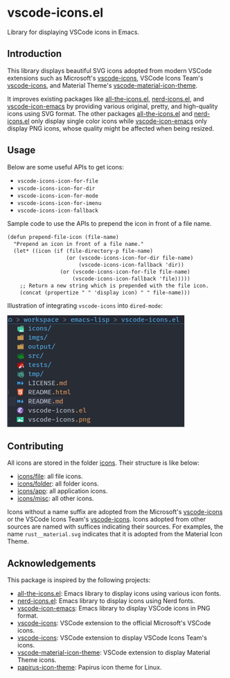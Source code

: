 vscode-icons.el
==================

Library for displaying VSCode icons in Emacs.

## Introduction

This library displays beautiful SVG icons adopted from modern VSCode extensions such as Microsoft's [vscode-icons](https://github.com/microsoft/vscode-icons), VSCode Icons Team's [vscode-icons](https://github.com/vscode-icons/vscode-icons), and Material Theme's [vscode-material-icon-theme](https://github.com/material-extensions/vscode-material-icon-theme).

It improves existing packages like [all-the-icons.el](https://github.com/domtronn/all-the-icons.el), [nerd-icons.el](https://github.com/rainstormstudio/nerd-icons.el), and [vscode-icon-emacs](https://github.com/jojojames/vscode-icon-emacs) by providing various original, pretty, and high-quality icons using SVG format. The other packages [all-the-icons.el](https://github.com/domtronn/all-the-icons.el) and [nerd-icons.el](https://github.com/rainstormstudio/nerd-icons.el) only display single color icons while [vscode-icon-emacs](https://github.com/jojojames/vscode-icon-emacs) only display PNG icons, whose quality might be affected when being resized.

## Usage

Below are some useful APIs to get icons:

- `vscode-icons-icon-for-file`
- `vscode-icons-icon-for-dir`
- `vscode-icons-icon-for-mode`
- `vscode-icons-icon-for-imenu`
- `vscode-icons-icon-fallback`

Sample code to use the APIs to prepend the icon in front of a file name.

```elisp
(defun prepend-file-icon (file-name)
  "Prepend an icon in front of a file name."
  (let* ((icon (if (file-directory-p file-name)
                   (or (vscode-icons-icon-for-dir file-name)
                       (vscode-icons-icon-fallback 'dir))
                 (or (vscode-icons-icon-for-file file-name)
                     (vscode-icons-icon-fallback 'file)))))
    ;; Return a new string which is prepended with the file icon.
    (concat (propertize " " 'display icon) " " file-name)))
```

Illustration of integrating `vscode-icons` into `dired-mode`:

![](./vscode-icons.png)

## Contributing

All icons are stored in the folder [icons](icons). Their structure is like below:

- [icons/file](icons/file): all file icons.
- [icons/folder](icons/folder): all folder icons.
- [icons/app](icons/folder): all application icons.
- [icons/misc](icons/misc): all other icons.

Icons without a name suffix are adopted from the Microsoft's [vscode-icons](https://github.com/microsoft/vscode-icons) or the VSCode Icons Team's [vscode-icons](https://github.com/vscode-icons/vscode-icons). Icons adopted from other sources are named with suffices indicating their sources. For examples, the name `rust__material.svg` indicates that it is adopted from the Material Icon Theme.

## Acknowledgements

This package is inspired by the following projects:

- [all-the-icons.el](https://github.com/domtronn/all-the-icons.el): Emacs library to display icons using various icon fonts.
- [nerd-icons.el](https://github.com/rainstormstudio/nerd-icons.el): Emacs library to display icons using Nerd fonts.
- [vscode-icon-emacs](https://github.com/jojojames/vscode-icon-emacs): Emacs library to display VSCode icons in PNG format.
- [vscode-icons](https://github.com/microsoft/vscode-icons): VSCode extension to the official Microsoft's VSCode icons.
- [vscode-icons](https://github.com/vscode-icons/vscode-icons): VSCode extension to display VSCode Icons Team's icons.
- [vscode-material-icon-theme](https://github.com/material-extensions/vscode-material-icon-theme): VSCode extension to display Material Theme icons.
- [papirus-icon-theme](https://github.com/PapirusDevelopmentTeam/papirus-icon-theme): Papirus icon theme for Linux.
